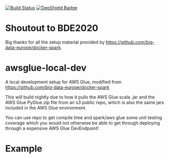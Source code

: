 [![Build Status](https://www.travis-ci.com/vfrank66/awsglue-local-dev.svg?branch=master)](https://www.travis-ci.com/vfrank66/awsglue-local-dev)
[![DepShield Badge](https://depshield.sonatype.org/badges/vfrank66/awsglue-local-dev/depshield.svg)](https://depshield.github.io)

# Shoutout to BDE2020

Big thanks for all the setup material provided by https://github.com/big-data-europe/docker-spark.

# awsglue-local-dev

A local development setup for AWS Glue, modified from https://github.com/big-data-europe/docker-spark

This will build nightly due to how it pulls the AWS Glue scala .jar and the AWS Glue PyGlue.zip file from an s3 public repo, which is also the same jars included in the AWS Glue environment.

You can use repo to get compile time and spark/aws glue some unit testing coverage which you would not otherwise be able to get through deploying through a expensive AWS Glue DevEndpoint!

# Example 

